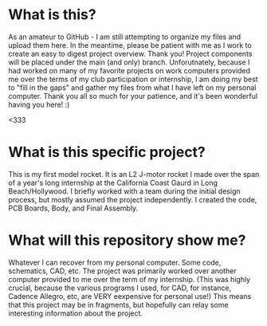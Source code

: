 # What is this? 

As an amateur to GitHub - I am still attempting to organize my files and upload them here.
In the meantime, please be patient with me as I work to create an easy to digest project overview. Thank you! 
Project components will be placed under the main (and only) branch. Unforutnately, because I 
had worked on many of my favorite projects on work computers provided me over the terms of my club participation or 
internship, I am doing my best to "fill in the gaps" and gather my files from what I have left on my personal computer. Thank you all so much for your patience, and it's been wonderful having you here! :) 


<333

# What is this specific project? 

This is my first model rocket. It is an L2 J-motor rocket I made over the span of a year's long internship at the California Coast Gaurd in Long Beach/Hollywood. I briefly worked with a team during the initial design process, but mostly assumed the project independently. I created the code, PCB Boards, Body, and Final Assembly. 


# What will this repository show me? 

Whatever I can recover from my personal computer. Some code, schematics, CAD, etc. The project was primarily worked over another computer provided to me over the term of my internship. (This was highly crucial, because the various programs I used, for CAD, for instance, Cadence Allegro, etc, are VERY eexpensive for personal use!) This means that this project may be in fragments, but hopefully can relay some interesting information about the project. 


<!-- Google tag (gtag.js) 
<script async src="https://www.googletagmanager.com/gtag/js?id=G-8X4N8MRVX7"></script>
<script>
  window.dataLayer = window.dataLayer || [];
  function gtag(){dataLayer.push(arguments);}
  gtag('js', new Date());

  gtag('config', 'G-8X4N8MRVX7');
</script>

--->

